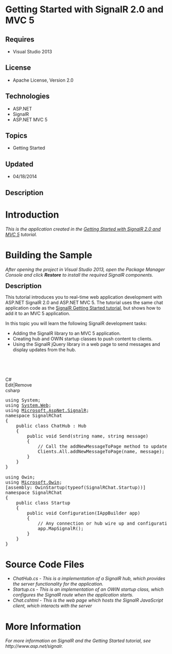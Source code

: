 # Getting Started with SignalR 2.0 and MVC 5
## Requires
- Visual Studio 2013
## License
- Apache License, Version 2.0
## Technologies
- ASP.NET
- SignalR
- ASP.NET MVC 5
## Topics
- Getting Started
## Updated
- 04/18/2014
## Description

<h1>Introduction</h1>
<p><em><em>This is the application created in the&nbsp;<a title="Getting Started with SignalR 2.0 and MVC 5" href="http://www.asp.net/signalr/overview/signalr-20/getting-started-with-signalr-20/tutorial-getting-started-with-signalr-20-and-mvc-5" target="_blank">Getting
 Started with SignalR 2.0 and MVC 5</a> tutorial.</em><br>
</em></p>
<h1><span>Building the Sample</span></h1>
<p><em><em>After opening the project in Visual Studio 2013, open the Package Manager Console and click&nbsp;<strong>Restore</strong>&nbsp;to install the required SignalR components.</em></em></p>
<p><span style="font-size:20px; font-weight:bold">Description</span></p>
<p>This tutorial introduces you to real-time web application development with ASP.NET SignalR 2.0 and ASP.NET MVC 5. The tutorial uses the same chat application code as the&nbsp;<a href="http://www.asp.net/signalr/overview/signalr-20/getting-started-with-signalr-20/tutorial-getting-started-with-signalr-20">SignalR
 Getting Started tutorial</a>, but shows how to add it to an MVC 5 application.</p>
<p>In this topic you will learn the following SignalR development tasks:</p>
<ul>
<li>Adding the SignalR library to an MVC 5 application. </li><li>Creating hub and OWIN startup classes to push content to clients. </li><li>Using the SignalR jQuery library in a web page to send messages and display updates from the hub.
</li></ul>
<p><em>&nbsp; &nbsp;</em></p>
<p>&nbsp;</p>
<div class="scriptcode">
<div class="pluginEditHolder" pluginCommand="mceScriptCode">
<div class="title"><span>C#</span></div>
<div class="pluginLinkHolder"><span class="pluginEditHolderLink">Edit</span>|<span class="pluginRemoveHolderLink">Remove</span></div>
<span class="hidden">csharp</span>

<div class="preview">
<pre class="csharp"><span class="cs__keyword">using</span>&nbsp;System;&nbsp;
<span class="cs__keyword">using</span>&nbsp;<a class="libraryLink" href="http://msdn.microsoft.com/en-US/library/System.Web.aspx" target="_blank" title="Auto generated link to System.Web">System.Web</a>;&nbsp;
<span class="cs__keyword">using</span>&nbsp;<a class="libraryLink" href="http://msdn.microsoft.com/en-US/library/Microsoft.AspNet.SignalR.aspx" target="_blank" title="Auto generated link to Microsoft.AspNet.SignalR">Microsoft.AspNet.SignalR</a>;&nbsp;
<span class="cs__keyword">namespace</span>&nbsp;SignalRChat&nbsp;
{&nbsp;
&nbsp;&nbsp;&nbsp;&nbsp;<span class="cs__keyword">public</span>&nbsp;<span class="cs__keyword">class</span>&nbsp;ChatHub&nbsp;:&nbsp;Hub&nbsp;
&nbsp;&nbsp;&nbsp;&nbsp;{&nbsp;
&nbsp;&nbsp;&nbsp;&nbsp;&nbsp;&nbsp;&nbsp;&nbsp;<span class="cs__keyword">public</span>&nbsp;<span class="cs__keyword">void</span>&nbsp;Send(<span class="cs__keyword">string</span>&nbsp;name,&nbsp;<span class="cs__keyword">string</span>&nbsp;message)&nbsp;
&nbsp;&nbsp;&nbsp;&nbsp;&nbsp;&nbsp;&nbsp;&nbsp;{&nbsp;
&nbsp;&nbsp;&nbsp;&nbsp;&nbsp;&nbsp;&nbsp;&nbsp;&nbsp;&nbsp;&nbsp;&nbsp;<span class="cs__com">//&nbsp;Call&nbsp;the&nbsp;addNewMessageToPage&nbsp;method&nbsp;to&nbsp;update&nbsp;clients.</span>&nbsp;
&nbsp;&nbsp;&nbsp;&nbsp;&nbsp;&nbsp;&nbsp;&nbsp;&nbsp;&nbsp;&nbsp;&nbsp;Clients.All.addNewMessageToPage(name,&nbsp;message);&nbsp;
&nbsp;&nbsp;&nbsp;&nbsp;&nbsp;&nbsp;&nbsp;&nbsp;}&nbsp;
&nbsp;&nbsp;&nbsp;&nbsp;}&nbsp;
}&nbsp;
&nbsp;
<span class="cs__keyword">using</span>&nbsp;Owin;&nbsp;
<span class="cs__keyword">using</span>&nbsp;<a class="libraryLink" href="http://msdn.microsoft.com/en-US/library/Microsoft.Owin.aspx" target="_blank" title="Auto generated link to Microsoft.Owin">Microsoft.Owin</a>;&nbsp;
[assembly:&nbsp;OwinStartup(<span class="cs__keyword">typeof</span>(SignalRChat.Startup))]&nbsp;
<span class="cs__keyword">namespace</span>&nbsp;SignalRChat&nbsp;
{&nbsp;
&nbsp;&nbsp;&nbsp;&nbsp;<span class="cs__keyword">public</span>&nbsp;<span class="cs__keyword">class</span>&nbsp;Startup&nbsp;
&nbsp;&nbsp;&nbsp;&nbsp;{&nbsp;
&nbsp;&nbsp;&nbsp;&nbsp;&nbsp;&nbsp;&nbsp;&nbsp;<span class="cs__keyword">public</span>&nbsp;<span class="cs__keyword">void</span>&nbsp;Configuration(IAppBuilder&nbsp;app)&nbsp;
&nbsp;&nbsp;&nbsp;&nbsp;&nbsp;&nbsp;&nbsp;&nbsp;{&nbsp;
&nbsp;&nbsp;&nbsp;&nbsp;&nbsp;&nbsp;&nbsp;&nbsp;&nbsp;&nbsp;&nbsp;&nbsp;<span class="cs__com">//&nbsp;Any&nbsp;connection&nbsp;or&nbsp;hub&nbsp;wire&nbsp;up&nbsp;and&nbsp;configuration&nbsp;should&nbsp;go&nbsp;here</span>&nbsp;
&nbsp;&nbsp;&nbsp;&nbsp;&nbsp;&nbsp;&nbsp;&nbsp;&nbsp;&nbsp;&nbsp;&nbsp;app.MapSignalR();&nbsp;
&nbsp;&nbsp;&nbsp;&nbsp;&nbsp;&nbsp;&nbsp;&nbsp;}&nbsp;
&nbsp;&nbsp;&nbsp;&nbsp;}&nbsp;
}</pre>
</div>
</div>
</div>
<h1><span>Source Code Files</span></h1>
<ul>
<li><em>ChatHub.cs - This is a implementation of a SignalR hub, which provides the server functionality for the application.</em>
</li><li><em>Startup.cs - This is an implementation of an OWIN startup class, which configures the SignalR route when the application starts.</em>
</li><li><em>Chat.cshtml - This is the web page which hosts the SignalR JavaScript client, which interacts with the server</em>
</li></ul>
<h1>More Information</h1>
<p><em><span>For more information on SignalR and the Getting Started tutorial, see http://www.asp.net/signalr.</span></em></p>
